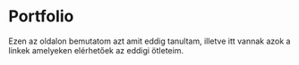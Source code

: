 # Portfolio

Ezen az oldalon bemutatom azt amit eddig tanultam, illetve itt vannak azok a linkek amelyeken elérhetőek az eddigi ötleteim.
